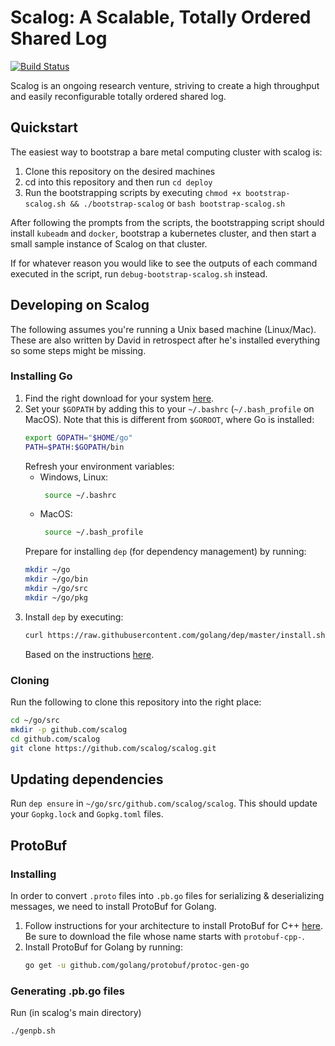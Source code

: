 # Scalog: A Scalable, Totally Ordered Shared Log

[![Build Status](https://travis-ci.org/scalog/scalog.svg?branch=master)](https://travis-ci.org/scalog/scalog)

Scalog is an ongoing research venture, striving to create a high throughput and easily reconfigurable totally ordered shared log.

## Quickstart

The easiest way to bootstrap a bare metal computing cluster with scalog is:
 
1. Clone this repository on the desired machines
2. cd into this repository and then run `cd deploy`
3. Run the bootstrapping scripts by executing `chmod +x bootstrap-scalog.sh && ./bootstrap-scalog` or `bash bootstrap-scalog.sh`

After following the prompts from the scripts, the bootstrapping script should install `kubeadm` and `docker`, 
bootstrap a kubernetes cluster, and then start a small sample instance of Scalog on that cluster.

If for whatever reason you would like to see the outputs of each command executed in the script, run `debug-bootstrap-scalog.sh` instead.

## Developing on Scalog
The following assumes you're running a Unix based machine (Linux/Mac). These are also written by David in retrospect after he's installed everything so some steps might be missing.

### Installing Go
1. Find the right download for your system [here](https://golang.org/dl/).
2. Set your `$GOPATH` by adding this to your `~/.bashrc` (`~/.bash_profile` on MacOS). Note that this is different from `$GOROOT`, where Go is installed:
    ```sh
    export GOPATH="$HOME/go"
    PATH=$PATH:$GOPATH/bin
    ```
    Refresh your environment variables:
    - Windows, Linux:
      ```sh
       source ~/.bashrc
      ```
    - MacOS:
      ```sh
       source ~/.bash_profile
      ```
    Prepare for installing `dep` (for dependency management) by running:
     ```sh
     mkdir ~/go
     mkdir ~/go/bin
     mkdir ~/go/src
     mkdir ~/go/pkg
     ```
3. Install `dep` by executing:
    ```sh
    curl https://raw.githubusercontent.com/golang/dep/master/install.sh | sh
    ```
    Based on the instructions [here](https://github.com/golang/dep).


### Cloning
Run the following to clone this repository into the right place:
```sh
cd ~/go/src
mkdir -p github.com/scalog
cd github.com/scalog
git clone https://github.com/scalog/scalog.git
```

## Updating dependencies
Run `dep ensure` in `~/go/src/github.com/scalog/scalog`. This should update your `Gopkg.lock` and `Gopkg.toml` files.

## ProtoBuf
### Installing
In order to convert `.proto` files into `.pb.go` files for serializing & deserializing messages, we need to install ProtoBuf for Golang.
1. Follow instructions for your architecture to install ProtoBuf for C++ [here](https://github.com/protocolbuffers/protobuf/blob/master/src/README.md). Be sure to download the file whose name starts with `protobuf-cpp-`.
2. Install ProtoBuf for Golang by running:
    ```sh
    go get -u github.com/golang/protobuf/protoc-gen-go
    ```
### Generating .pb.go files
Run (in scalog's main directory)
```sh
./genpb.sh
```
